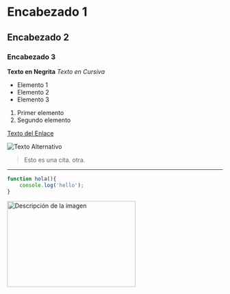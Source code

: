# Encabezado 1
## Encabezado 2
### Encabezado 3


**Texto en Negrita**
*Texto en Cursiva*



- Elemento 1
- Elemento 2
- Elemento 3

1. Primer elemento
2. Segundo elemento

[Texto del Enlace](http://www.ejemplo.com)


![Texto Alternativo](https://www.cesurformacion.com/uploads/media/open-graph/02/2302-que-es-la-imagen-personal.png?v=1-0)

> Esto es una cita.
> otra.
---


```javascript
function hola(){
    console.log('hello');
}
```

<img src="https://i.pinimg.com/originals/21/11/61/21116158daaeb1459b4ec0758505e1ad.gif" alt="Descripción de la imagen" style="width: 300px; height: 200px;">
